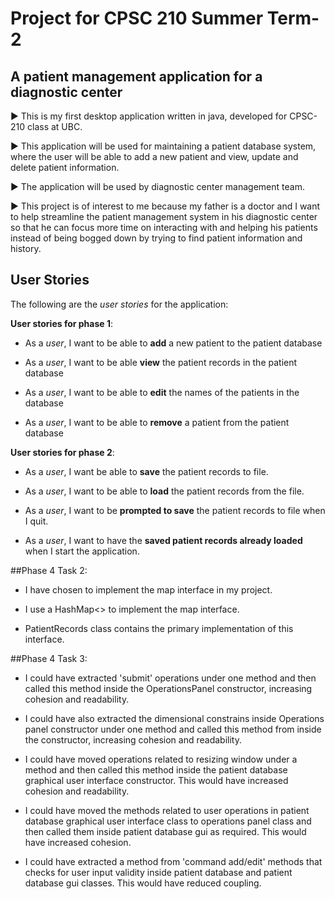 # Project for CPSC 210 Summer Term-2

## A patient management application for a diagnostic center

:arrow_forward: This is my first desktop application written in java, developed for CPSC-210 class at UBC.  

:arrow_forward: This application will be used for maintaining a patient database system, where the user will be able to 
add a new patient and view, update and delete patient information. 

:arrow_forward: The application will be used by diagnostic center management team. 

:arrow_forward: This project is of interest to me because my father is a doctor and I want to help streamline the patient 
management system in his diagnostic center so that he can focus more time on interacting with and helping his patients instead of 
being bogged down by trying to find patient information and history. 





## User Stories 

The following are the *user stories* for the application:

**User stories for phase 1**: 

- As a *user*, I want to be able to **add** a new patient to the patient database

- As a *user*, I want to be able **view** the patient records in the patient database

- As a *user*, I want to be able to **edit** the names of the patients in the database

- As a *user*, I want to be able to **remove** a patient from the patient database


**User stories for phase 2**: 

- As a *user*, I want be able to **save** the patient records to file. 

- As a *user*, I want to be able to **load** the patient records from the file. 

- As a *user*, I want to be **prompted to save** the patient records to file when I quit.  

- As a *user*, I want to have the **saved patient records already loaded** when I start the application. 


##Phase 4 Task 2:

- I have chosen to implement the map interface in my project.

- I use a HashMap<> to implement the map interface.

- PatientRecords class contains the primary implementation of this interface. 


##Phase 4 Task 3:

- I could have extracted 'submit' operations under one method and then called this method 
inside the OperationsPanel constructor, increasing cohesion and readability. 

- I could have also extracted the dimensional constrains inside Operations panel constructor 
under one method and called this method from inside the constructor, increasing cohesion and readability. 

- I could have moved operations related to resizing window under a method and then called this method inside 
the patient database graphical user interface constructor. This would have increased cohesion and readability. 

- I could have moved the methods related to user operations in patient database graphical user interface class to 
operations panel class and then called them inside patient database gui as required. This would have increased cohesion. 

- I could have extracted a method from 'command add/edit' methods that checks for user input validity inside patient database and 
patient database gui classes. This would have reduced coupling. 